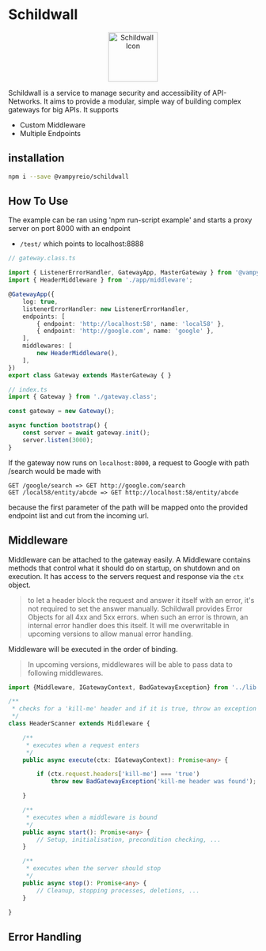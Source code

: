 # Schildwall

<p align="center">
  <img height="100px" src="https://user-images.githubusercontent.com/12459210/59879324-b9a78e00-93aa-11e9-8068-06fe50ab6754.png?raw=true" alt="Schildwall Icon"/>
</p>

Schildwall is a service to manage security and accessibility of API-Networks.
It aims to provide a modular, simple way of building complex gateways for big APIs.
It supports

* Custom Middleware
* Multiple Endpoints

## installation
```bash
npm i --save @vampyreio/schildwall
```

## How To Use
The example can be ran using 'npm run-script example' and starts a proxy server on port 8000 with an endpoint

* `/test/` which points to localhost:8888

```typescript
// gateway.class.ts

import { ListenerErrorHandler, GatewayApp, MasterGateway } from '@vampyreio/schildwall';
import { HeaderMiddleware } from './app/middleware';

@GatewayApp({
    log: true,
    listenerErrorHandler: new ListenerErrorHandler,
    endpoints: [
        { endpoint: 'http://localhost:58', name: 'local58' },
        { endpoint: 'http://google.com', name: 'google' },
    ],
    middlewares: [
        new HeaderMiddleware(),
    ],
})
export class Gateway extends MasterGateway { }

// index.ts
import { Gateway } from './gateway.class';

const gateway = new Gateway();

async function bootstrap() {
    const server = await gateway.init();
    server.listen(3000);
}

```

If the gateway now runs on `localhost:8000`, a request to Google with path /search would be made with
```
GET /google/search => GET http://google.com/search
GET /local58/entity/abcde => GET http://localhost:58/entity/abcde
```
because the first parameter of the path will be mapped onto the provided endpoint list and cut from the incoming url.


## Middleware
Middleware can be attached to the gateway easily. 
A Middleware contains methods that control what it should do on startup, on shutdown and on execution.
It has access to the servers request and response via the `ctx` object. 

> to let a header block the request and answer it itself with an error, it's not required to set the answer manually.
> Schildwall provides Error Objects for all 4xx and 5xx errors. 
> when such an error is thrown, an internal error handler does this itself. 
> It will me overwritable in upcoming versions to allow manual error handling.

Middleware will be executed in the order of binding.

> In upcoming versions, middlewares will be able to pass data to following middlewares.

```typescript
import {Middleware, IGatewayContext, BadGatewayException} from '../lib';

/**
 * checks for a 'kill-me' header and if it is true, throw an exception
 */
class HeaderScanner extends Middleware {

    /**
     * executes when a request enters
     */
    public async execute(ctx: IGatewayContext): Promise<any> {

        if (ctx.request.headers['kill-me'] === 'true') 
            throw new BadGatewayException('kill-me header was found');

    }

    /**
     * executes when a middleware is bound
     */
    public async start(): Promise<any> {
        // Setup, initialisation, precondition checking, ...
    }

    /**
     * executes when the server should stop
     */
    public async stop(): Promise<any> { 
        // Cleanup, stopping processes, deletions, ...
    }

}
```

## Error Handling
